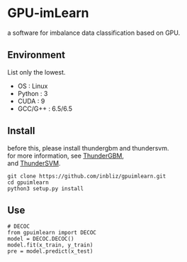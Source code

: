 # GPU-imLearn
a software for imbalance data classification based on GPU. <br>

## Environment
List only the lowest. <br>
* OS      : Linux 
* Python  : 3 
* CUDA    : 9 
* GCC/G++ : 6.5/6.5 

## Install
before this, please install thundergbm and thundersvm. <br>
for more information, see [ThunderGBM](https://github.com/Xtra-Computing/thundergbm), <br>
                      and [ThunderSVM](https://github.com/Xtra-Computing/thundersvm). <br>
```
git clone https://github.com/inbliz/gpuimlearn.git
cd gpuimlearn
python3 setup.py install
```

## Use
```
# DECOC
from gpuimlearn import DECOC
model = DECOC.DECOC()
model.fit(x_train, y_train)
pre = model.predict(x_test)
```

